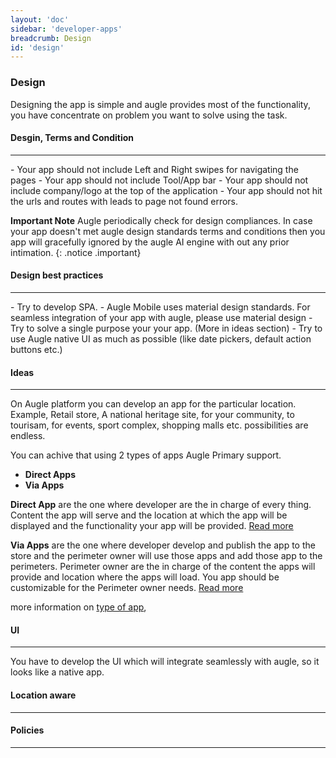 ```yaml
---
layout: 'doc'
sidebar: 'developer-apps'
breadcrumb: Design
id: 'design'
---
```


### Design

Designing the app is simple and augle provides most of the functionality, you have concentrate on problem you want to solve using the task.

#### Desgin, Terms and Condition
<hr/>
 - Your app should not include Left and Right swipes for navigating the pages
 - Your app should not include Tool/App bar
 - Your app should not include company/logo at the top of the application
 - Your app should not hit the urls and routes with leads to page not found errors.

**Important Note**
Augle periodically check for design compliances. In case your app doesn't met augle design standards terms and conditions then you app will gracefully ignored by the augle AI engine with out any prior intimation.
{: .notice .important}

#### Design best practices
<hr/>
 - Try to develop SPA.
 - Augle Mobile uses material design standards. For seamless integration of your app with augle, please use material design
 - Try to solve a single purpose your your app. (More in ideas section)
 - Try to use Augle native UI as much as possible (like date pickers, default action buttons etc.)

#### Ideas
<hr/>

On Augle platform you can develop an app for the particular location. Example, Retail store, A national heritage site,
for your community, to tourisam, for events, sport complex, shopping malls etc. possibilities are endless.

You can achive that using 2 types of apps Augle Primary support.

 - **Direct Apps**
 - **Via Apps**

**Direct App** are the one where developer are the in charge of every thing. Content the app will serve and the location
 at which the app will be displayed and the functionality your app will be provided.
 [Read more](/developer/apps/design/direct-apps)

**Via Apps** are the one where developer develop and publish the app to the store and the perimeter owner will use those
apps and add those app to the perimeters. Perimeter owner are the in charge of the content the apps will provide and
location where the apps will load. You app should be customizable for the Perimeter owner needs.
[Read more](/developer/apps/design/via-apps)

more information on [type of app](/developer/apps/design/type-of-apps),



#### UI
<hr/>

You have to develop the UI which will integrate seamlessly with augle, so it looks like a native app.


#### Location aware
<hr/>

#### Policies
<hr/>